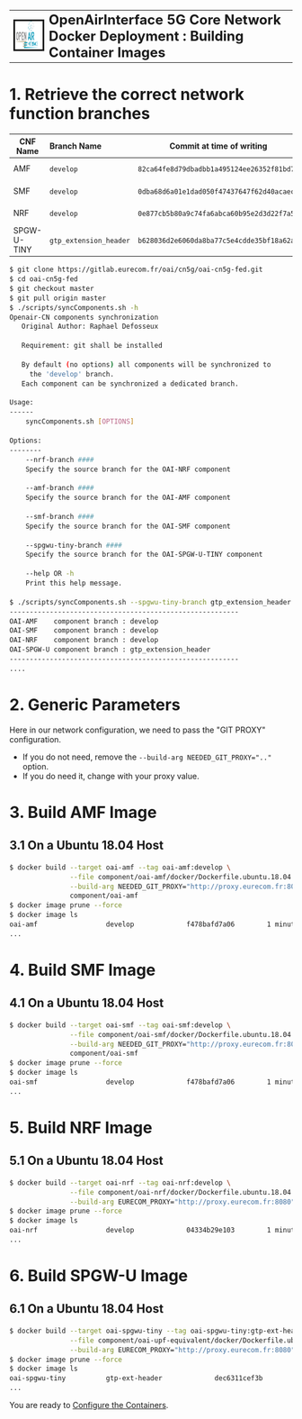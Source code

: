 <table style="border-collapse: collapse; border: none;">
  <tr style="border-collapse: collapse; border: none;">
    <td style="border-collapse: collapse; border: none;">
      <a href="http://www.openairinterface.org/">
         <img src="./images/oai_final_logo.png" alt="" border=3 height=50 width=150>
         </img>
      </a>
    </td>
    <td style="border-collapse: collapse; border: none; vertical-align: center;">
      <b><font size = "5">OpenAirInterface 5G Core Network Docker Deployment : Building Container Images</font></b>
    </td>
  </tr>
</table>

# 1.  Retrieve the correct network function branches #

| CNF Name    | Branch Name             | Commit at time of writing                  | Ubuntu 18.04 | RHEL8          |
| ----------- |:----------------------- | ------------------------------------------ | ------------ | ---------------|
| AMF         | `develop`               | `82ca64fe8d79dbadbb1a495124ee26352f81bd7a` | X            | Releasing soon |
| SMF         | `develop`               | `0dba68d6a01e1dad050f47437647f62d40acaec6` | X            | Releasing soon |
| NRF         | `develop`               | `0e877cb5b80a9c74fa6abca60b95e2d3d22f7a52` | X            | Releasing soon |
| SPGW-U-TINY | `gtp_extension_header`  | `b628036d2e6060da8ba77c5e4cdde35bf18a62a5` | X            | Releasing soon |

```bash
$ git clone https://gitlab.eurecom.fr/oai/cn5g/oai-cn5g-fed.git
$ cd oai-cn5g-fed
$ git checkout master
$ git pull origin master
$ ./scripts/syncComponents.sh -h
Openair-CN components synchronization
   Original Author: Raphael Defosseux

   Requirement: git shall be installed

   By default (no options) all components will be synchronized to
     the 'develop' branch.
   Each component can be synchronized a dedicated branch.

Usage:
------
    syncComponents.sh [OPTIONS]

Options:
--------
    --nrf-branch ####
    Specify the source branch for the OAI-NRF component

    --amf-branch ####
    Specify the source branch for the OAI-AMF component

    --smf-branch ####
    Specify the source branch for the OAI-SMF component

    --spgwu-tiny-branch ####
    Specify the source branch for the OAI-SPGW-U-TINY component

    --help OR -h
    Print this help message.

$ ./scripts/syncComponents.sh --spgwu-tiny-branch gtp_extension_header
---------------------------------------------------------
OAI-AMF    component branch : develop
OAI-SMF    component branch : develop
OAI-NRF    component branch : develop
OAI-SPGW-U component branch : gtp_extension_header
---------------------------------------------------------
....
```

# 2. Generic Parameters #

Here in our network configuration, we need to pass the "GIT PROXY" configuration.

*   If you do not need, remove the `--build-arg NEEDED_GIT_PROXY=".."` option.
*   If you do need it, change with your proxy value.

# 3. Build AMF Image #

## 3.1 On a Ubuntu 18.04 Host ##

```bash
$ docker build --target oai-amf --tag oai-amf:develop \
               --file component/oai-amf/docker/Dockerfile.ubuntu.18.04 \
               --build-arg NEEDED_GIT_PROXY="http://proxy.eurecom.fr:8080" \
               component/oai-amf
$ docker image prune --force
$ docker image ls
oai-amf                 develop             f478bafd7a06        1 minute ago          258MB
...
```

# 4. Build SMF Image #

## 4.1 On a Ubuntu 18.04 Host ##

```bash
$ docker build --target oai-smf --tag oai-smf:develop \
               --file component/oai-smf/docker/Dockerfile.ubuntu.18.04 \
               --build-arg NEEDED_GIT_PROXY="http://proxy.eurecom.fr:8080" \
               component/oai-smf
$ docker image prune --force
$ docker image ls
oai-smf                 develop             f478bafd7a06        1 minute ago          274MB
...
```

# 5. Build NRF Image #

## 5.1 On a Ubuntu 18.04 Host ##

```bash
$ docker build --target oai-nrf --tag oai-nrf:develop \
               --file component/oai-nrf/docker/Dockerfile.ubuntu.18.04 \
               --build-arg EURECOM_PROXY="http://proxy.eurecom.fr:8080" component/oai-nrf
$ docker image prune --force
$ docker image ls
oai-nrf                 develop             04334b29e103        1 minute ago          280MB
...
```


# 6. Build SPGW-U Image #

## 6.1 On a Ubuntu 18.04 Host ##

```bash
$ docker build --target oai-spgwu-tiny --tag oai-spgwu-tiny:gtp-ext-header \
               --file component/oai-upf-equivalent/docker/Dockerfile.ubuntu18.04 \
               --build-arg EURECOM_PROXY="http://proxy.eurecom.fr:8080" component/oai-upf-equivalent
$ docker image prune --force
$ docker image ls
oai-spgwu-tiny          gtp-ext-header             dec6311cef3b        1 minute ago          255MB
...
```

You are ready to [Configure the Containers](./CONFIGURE_CONTAINERS.md).

